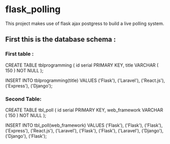 # flask_polling
This project makes use of flask ajax postgress to build a live polling system.

## First this is the database schema : 
### First table : 

CREATE TABLE tblprogramming (
	id serial PRIMARY KEY,
	title VARCHAR ( 150 ) NOT NULL
);

INSERT INTO
    tblprogramming(title)
VALUES
('Flask'),
('Laravel'),
('React.js'),
('Express'),
('Django');

### Second Table: 

CREATE TABLE tbl_poll (
	id serial PRIMARY KEY,
	web_framework VARCHAR ( 150 ) NOT NULL
);

INSERT INTO
    tbl_poll(web_framework)
VALUES
('Flask'),
('Flask'),
('Flask'),
('Express'),
('React.js'),
('Laravel'),
('Flask'),
('Flask'),
('Laravel'),
('Django'),
('Django'),
('Flask');
